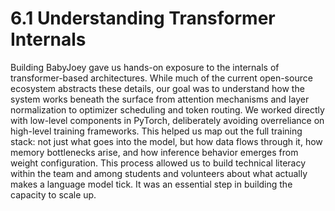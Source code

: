 # 6.1 Understanding Transformer Internals

Building BabyJoey gave us hands-on exposure to the internals of transformer-based architectures. While much of the current open-source ecosystem abstracts these details, our goal was to understand how the system works beneath the surface from attention mechanisms and layer normalization to optimizer scheduling and token routing.
We worked directly with low-level components in PyTorch, deliberately avoiding overreliance on high-level training frameworks. This helped us map out the full training stack: not just what goes into the model, but how data flows through it, how memory bottlenecks arise, and how inference behavior emerges from weight configuration.
This process allowed us to build technical literacy within the team and among students and volunteers about what actually makes a language model tick. It was an essential step in building the capacity to scale up.
